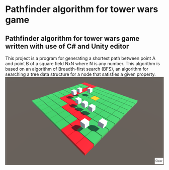 # Pathfinder algorithm for tower wars game
## Pathfinder algorithm for tower wars game written with use of C# and Unity editor


This project is a program for generating a shortest path between point A and point B of a square field NxN where N is any number. This algorithm is based on an algorithm of Breadth-first search (BFS), an algorithm for searching a tree data structure for a node that satisfies a given property.
![alt text](https://github.com/renat3424/PathFinder-algorithm-for-Tower-wars-game/blob/master/%D0%91%D0%B5%D0%B7%D1%8B%D0%BC%D1%8F%D0%BD%D0%BD%D1%8B%D0%B9.png)
